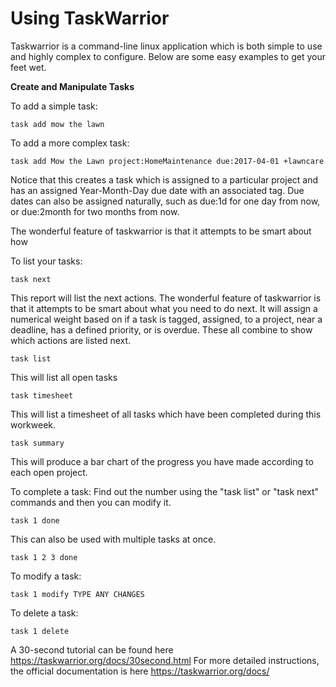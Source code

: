 

# Using TaskWarrior

Taskwarrior is a command-line linux application which is both simple to use and highly complex to configure. Below are some easy examples to get your feet wet.

**Create and Manipulate Tasks**

To add a simple task:

`task add mow the lawn`

To add a more complex task:

`task add Mow the Lawn project:HomeMaintenance due:2017-04-01 +lawncare`

Notice that this creates a task which is assigned to a particular project and has an assigned Year-Month-Day due date with an associated tag. Due dates can also be assigned naturally, such as due:1d for one day from now, or due:2month for two months from now.

The wonderful feature of taskwarrior is that it attempts to be smart about how

To list your tasks:

`task next`

This report will list the next actions. The wonderful feature of taskwarrior is that it attempts to be smart about what you need to do next. It will assign a numerical weight based on if a task is tagged, assigned, to a project, near a deadline, has a defined priority, or is overdue. These all combine to show which actions are listed next.

`task list`

This will list all open tasks

`task timesheet`

This will list a timesheet of all tasks which have been completed during this workweek.

`task summary`

This will produce a bar chart of the progress you have made according to each open project.

To complete a task:
Find out the number using the "task list" or "task next" commands and then you can modify it.

`task 1 done`

This can also be used with multiple tasks at once.

`task 1 2 3 done`

To modify a task:

`task 1 modify TYPE ANY CHANGES`

To delete a task:

`task 1 delete`

A 30-second tutorial can be found here https://taskwarrior.org/docs/30second.html
For more detailed instructions, the official documentation is here https://taskwarrior.org/docs/
